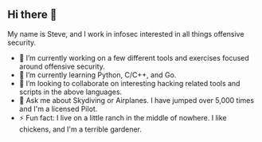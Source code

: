 ## Hi there 👋

My name is Steve, and I work in infosec interested in all things offensive security.

- 🔭 I’m currently working on a few different tools and exercises focused around offensive security.
- 🌱 I’m currently learning Python, C/C++, and Go.
- 👯 I’m looking to collaborate on interesting hacking related tools and scripts in the above languages.
- 💬 Ask me about Skydiving or Airplanes. I have jumped over 5,000 times and I'm a licensed Pilot.
- ⚡ Fun fact: I live on a little ranch in the middle of nowhere. I like chickens, and I'm a terrible gardener.

<!--
**wrmgt/wrmgt** is a ✨ _special_ ✨ repository because its `README.md` (this file) appears on your GitHub profile.

Here are some ideas to get you started:

- 🔭 I’m currently working on ...
- 🌱 I’m currently learning ...
- 👯 I’m looking to collaborate on ...
- 🤔 I’m looking for help with ...
- 💬 Ask me about ...
- 📫 How to reach me: ...
- 😄 Pronouns: ...
- ⚡ Fun fact: ...
-->
